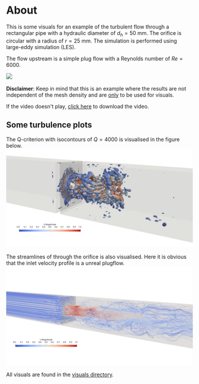 # About
This is some visuals for an example of the turbulent flow through a rectangular pipe with a hydraulic diameter of $d_h=50$ mm.
The orifice is circular with a radius of $r=25$ mm. The simulation is performed using large-eddy simulation (LES).

The flow upstream is a simple plug flow with a Reynolds number of $Re=6000$.

![](visuals/orifice.gif)

**Disclaimer**: Keep in mind that this is an example where the results are not independent of the mesh density and are <ins>only</ins> to be used for visuals.

If the video doesn't play, [click here](https://github.com/kasperbilde/Stuff/raw/main/orifice/visuals/orifice.mp4) to download the video.

## Some turbulence plots
The Q-criterion with isocontours of $Q=4000$ is visualised in the figure below.
![Click here to go to image URL.](visuals/Qcriterion_4000.png)


The streamlines of through the orifice is also visualised. Here it is obvious that the inlet velocity profile is a unreal plugflow.
![Click here to go to image URL.](visuals/streamlines.png)

All visuals are found in the [visuals directory](https://github.com/kasperbilde/Stuff/tree/main/orifice/visuals/).